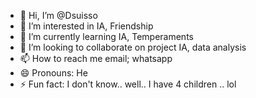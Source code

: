 - 👋 Hi, I’m @Dsuisso
- 👀 I’m interested in IA, Friendship
- 🌱 I’m currently learning IA, Temperaments
- 💞️ I’m looking to collaborate on project IA, data analysis
- 📫 How to reach me email; whatsapp
- 😄 Pronouns: He
- ⚡ Fun fact: I don't know.. well.. I have 4 children .. lol

<!---
Dsuisso/Dsuisso is a ✨ special ✨ repository because its `README.md` (this file) appears on your GitHub profile.
You can click the Preview link to take a look at your changes.
--->
